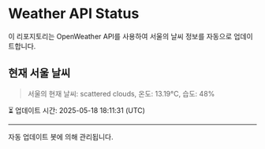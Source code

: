 
# Weather API Status

이 리포지토리는 OpenWeather API를 사용하여 서울의 날씨 정보를 자동으로 업데이트합니다.

## 현재 서울 날씨
> 서울의 현재 날씨: scattered clouds, 온도: 13.19°C, 습도: 48%

⏳ 업데이트 시간: 2025-05-18 18:11:31 (UTC)

---
자동 업데이트 봇에 의해 관리됩니다.
